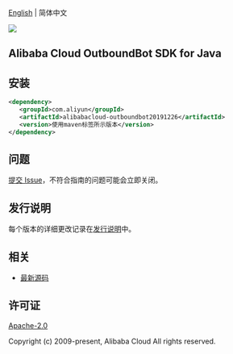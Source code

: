 [English](README.md) | 简体中文

![](https://aliyunsdk-pages.alicdn.com/icons/AlibabaCloud.svg)

## Alibaba Cloud OutboundBot SDK for Java

## 安装

```xml
<dependency>
   <groupId>com.aliyun</groupId>
   <artifactId>alibabacloud-outboundbot20191226</artifactId>
   <version>使用maven标签所示版本</version>
</dependency>
```

## 问题

[提交 Issue](https://github.com/aliyun/alibabacloud-java-async-sdk/issues/new)，不符合指南的问题可能会立即关闭。

## 发行说明

每个版本的详细更改记录在[发行说明](./ChangeLog.txt)中。

## 相关

- [最新源码](https://github.com/aliyun/alibabacloud-async-java-sdk/)

## 许可证

[Apache-2.0](http://www.apache.org/licenses/LICENSE-2.0)

Copyright (c) 2009-present, Alibaba Cloud All rights reserved.
